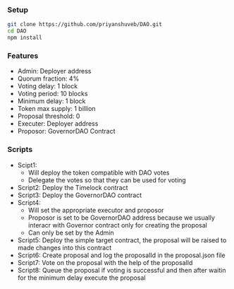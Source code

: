 ### Setup
```bash
git clone https://github.com/priyanshuveb/DAO.git
cd DAO
npm install
```

### Features
- Admin: Deployer address
- Quorum fraction: 4%
- Voting delay: 1 block
- Voting period: 10 blocks
- Minimum delay: 1 block
- Token max supply: 1 billion
- Proposal threshold: 0
- Executer: Deployer address
- Proposor: GovernorDAO Contract

### Scripts
- Scipt1:
  - Will deploy the token compatible with DAO votes
  - Delegate the votes so that they can be used for voting
- Script2: Deploy the Timelock contract
- Script3: Deploy the GovernorDAO contract
- Script4: 
  - Will set the appropriate executor and proposor 
  - Proposor is set to be GovernorDAO address because we usually interacr with Governor contract only for creating the proposal
  - Can only be set by the Admin
- Script5: Deploy the simple target contract, the proposal will be raised to made changes into this contract
- Script6: Create proposal and log the proposalId in the proposal.json file
- Script7: Vote on the proposal with the help of the proposalId
- Script8: Queue the proposal if voting is successful and then after waitin for the minimum delay execute the proposal
